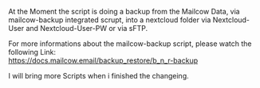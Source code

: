 At the Moment the script is doing a backup from the Mailcow Data, via mailcow-backup integrated scrupt, into a nextcloud folder via Nextcloud-User and Nextcloud-User-PW or via sFTP.

For more informations about the mailcow-backup script, please watch the following Link:
<br>https://docs.mailcow.email/backup_restore/b_n_r-backup

I will bring more Scripts when i finished the changeing.
